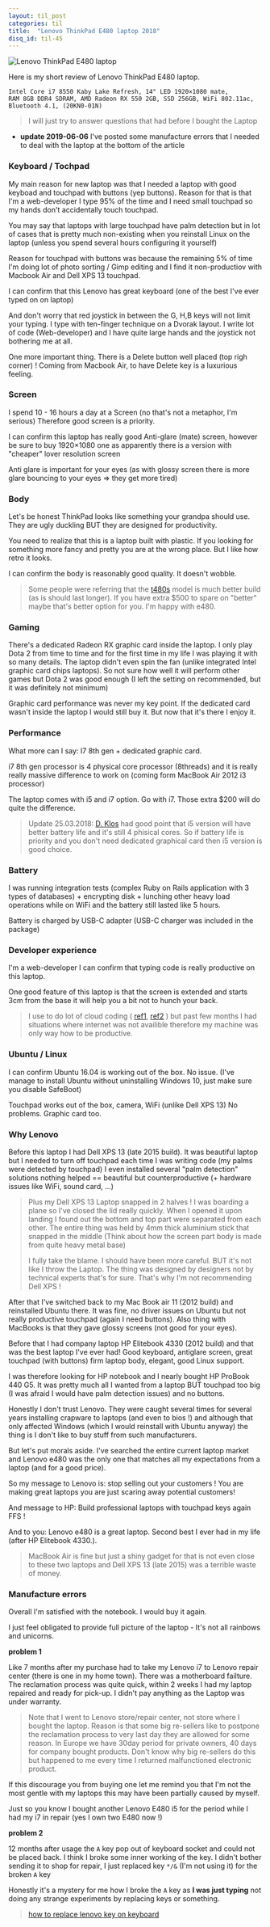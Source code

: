 ```yaml
---
layout: til_post
categories: til
title:  "Lenovo ThinkPad E480 laptop 2018"
disq_id: til-45
---
```


![Lenovo ThinkPad E480 laptop](https://blog.eq8.eu/assets/2018/lenovo-e480.jpg)

Here is my short review of Lenovo ThinkPad E480 laptop.

```
Intel Core i7 8550 Kaby Lake Refresh, 14" LED 1920×1080 mate,
RAM 8GB DDR4 SDRAM, AMD Radeon RX 550 2GB, SSD 256GB, WiFi 802.11ac,
Bluetooth 4.1, (20KN0-01N)
```

> I will just try to answer questions that had before I
> bought the Laptop

* **update 2019-06-06** I've posted some manufacture errors that I
needed to deal with the laptop at the bottom of the article

### Keyboard / Tochpad

My main reason for new laptop was that I needed a laptop with good keyboad
and touchpad with buttons (yep buttons). Reason for that is that I'm a
web-developer I type 95% of the time and I need small touchpad so my
hands don't accidentally touch touchpad.

You may say that laptops with large touchpad have palm detection but in
lot of cases
that is pretty much non-existing when you reinstall Linux on the laptop
(unless you spend several hours configuring it yourself)

Reason for touchpad with buttons was because the remaining 5% of time
I'm doing lot of photo sorting / Gimp editing and I find it
non-productiov with Macbook Air and Dell XPS 13 touchpad.

I can confirm that this Lenovo has great keyboard (one of the best I've
ever typed on on laptop)

And don't worry that red joystick in between the G, H,B keys will not
limit your typing. I type with ten-finger technique on a Dvorak layout.
I write lot of code (Web-developer) and 
I have quite large hands and the joystick not bothering me at all.

One more important thing. There is a Delete button well placed (top righ
corner) ! Coming
from Macbook Air, to have Delete key is a luxurious feeling.

### Screen

I spend 10 - 16 hours a day at a Screen (no that's not a metaphor, I'm serious) Therefore  good screen is a priority.

I can confirm this laptop has really good Anti-glare (mate) screen,
however be sure to buy 1920×1080 one as apparently there is a version
with "cheaper" lover resolution screen

Anti glare is important for your eyes (as with glossy screen there is
more glare bouncing to your eyes => they get more tired)

### Body

Let's be honest ThinkPad looks like something your grandpa should use.
They are ugly duckling BUT they are designed for productivity.

You need to realize that this is a laptop built with plastic. If you looking for
something more fancy and pretty you are at the wrong place. But I like
how retro it looks.

I can confirm the body is reasonably good quality. It doesn't wobble.

> Some people were referring 
> that the [t480s](https://www.youtube.com/watch?v=gRvYTLntgv4&t=1s)
> model is much better build (as is should last longer). If you have
> extra $500 to spare on "better" maybe that's better option for you.
> I'm happy with e480.

### Gaming

There's a dedicated Radeon RX graphic card inside the laptop.
I only play Dota 2 from time to time and for the first time in my life I
was playing it with so many details. The laptop didn't even spin the fan
(unlike integrated Intel graphic card chips laptops). So not sure how
well it will perform other games but Dota 2 was good enough (I left the
setting on recommended, but it was definitely not minimum)

Graphic card performance was never my key point. If the dedicated card
wasn't inside the laptop I would still buy it. But now that it's there I
enjoy it.

### Performance

What more can I say: I7 8th gen + dedicated graphic card.

i7 8th gen processor is 4 physical core processor (8threads) and it is
really really massive difference to work on (coming form MacBook Air
2012 i3 processor)

The laptop comes with i5 and i7 option. Go with i7. Those extra $200
will do quite the difference.

> Update 25.03.2018: [D. Klos](http://disq.us/p/1r88bqy) had good point
> that i5 version will have better battery life and it's still 4
> phisical cores. So  if battery life is priority and 
>  you don't need dedicated graphical card then i5 version is good choice.

### Battery

I was running integration tests (complex Ruby on Rails application with
3 types of databases)  +
encrypting disk + lunching other heavy load operations while on WiFi and the battery still
lasted like 5 hours.


Battery is charged by USB-C adapter (USB-C charger was included in the package)

### Developer experience

I'm a web-developer I can confirm that typing code is really productive
on this laptop.

One good feature of this laptop is that the screen is extended and
starts 3cm from the base it will help you a bit not to hunch your back.

> I use to do lot of cloud coding (
> [ref1](https://blog.eq8.eu/article/cloud-coding.html),
> [ref2](https://blog.eq8.eu/article/chromebook-for-web-developers.html)
> )
> but past few months I had situations where internet was not availible
> therefore my machine was only way how to be productive.

### Ubuntu / Linux

I can confirm Ubuntu 16.04 is working out of the box. No issue.
(I've manage to install Ubuntu without uninstalling Windows 10, just
make sure you disable SafeBoot)


Touchpad works out of the box, camera, WiFi (unlike Dell XPS 13) No
problems. Graphic card too.


### Why Lenovo

Before this laptop I had Dell XPS 13 (late 2015 build). It was beautiful
laptop but I needed to turn off touchpad each time I was writing code (my
palms were detected by touchpad) I even installed several "palm
detection" solutions nothing helped == beautiful but counterproductive
(+ hardware issues like WiFi, sound card, ...)

> Plus my Dell XPS 13 Laptop snapped in 2 halves !  I was boarding a plane so
> I've closed the lid really quickly. When I opened it upon landing I found out
> the bottom and top part were separated from each other. The entire
> thing was held by 4mm thick aluminium stick that snapped in the middle
> (Think about how the screen part body is made from quite heavy  metal
> base)
>
> I fully take the blame. I should have been more careful. BUT it's not like I
> throw the Laptop. The thing was designed by designers not by technical
> experts that's for sure. That's why I'm not
> recommending Dell XPS !

After that I've switched back to my Mac Book air 11 (2012 build) and
reinstalled Ubuntu there. It was fine, no driver issues on Ubuntu but
not really productive touchpad (again I need buttons). Also thing with
MacBooks is that they gave glossy screens (not good for your eyes).

Before that I had company laptop HP Elitebook 4330 (2012 build) and
that was the best laptop I've ever had! Good keyboard, antiglare screen, great touchpad
(with buttons) firm laptop body, elegant, good Linux support.

I was therefore looking for HP notebook and I nearly bought HP ProBook
440 G5. It was pretty much all I wanted from a laptop BUT
touchpad too big (I was afraid I would have palm detection issues) and
no buttons.

Honestly I don't trust Lenovo. They were caught several times for several
years installing
crapware to laptops (and even to bios !) and although that only affected
Windows (which I would reinstall with Ubuntu anyway) the thing is I don't like
to buy stuff from such manufacturers.

But let's put morals aside. I've searched the
entire current laptop market and Lenovo e480 was the only one that
matches all my expectations from a laptop (and for a good price).

So my message to Lenovo is: stop selling out your customers ! You are
making great laptops you are just scaring away potential customers!

And message to HP: Build professional laptops with touchpad keys again FFS !

And to you: Lenovo e480 is a great laptop. Second best I ever had in my life
(after HP Elitebook 4330.).

> MacBook Air is fine but just a shiny gadget for that is not even close to these two laptops
> and Dell XPS 13 (late 2015) was a terrible waste of money.



### Manufacture errors

Overall I'm satisfied with the notebook. I would buy it again.

I just feel obligated to provide full picture of the laptop - It's not
all rainbows and unicorns.

**problem 1**

Like 7 months after my purchase had to take my Lenovo i7 to Lenovo repair center (there is one in my home town).
There was a motherboard failture.
The  reclamation  process was quite quick, within 2  weeks I had my
laptop repaired and ready for pick-up. I didn't pay anything as the Laptop was under warranty. 
 
> Note that I went to  Lenovo store/repair center, not store where I bought
> the laptop. Reason is that some big re-sellers like to postpone the
> reclamation process to very last day they are allowed for some reason. In Europe we have 30day period
> for private owners, 40 days for company bought products. Don't know
> why big re-sellers do this but happened to me every time I returned
> malfunctioned electronic product.

If this discourage you from  buying one let me remind you that I'm not
the most gentle with my laptops this may have been partially caused by
myself.

Just so you know I bought another Lenovo E480 i5 for the period
while I had my i7 in repair (yes I own two E480 now !)


**problem 2**

12 months after  usage the `A` key pop out of keyboard socket and could not be
placed back. I think I broke some inner working of the key. I didn't
bother sending it to shop for repair, I just replaced key `*/&` (I'm not
using it)  for the broken `A` key 

Honestly it's a mystery for me how I broke the `A` key as **I was just
typing** not doing any strange experiments by replacing keys or
something.

> [how to replace lenovo key on keyboard](https://www.youtube.com/watch?v=4GeG-J981eg)


